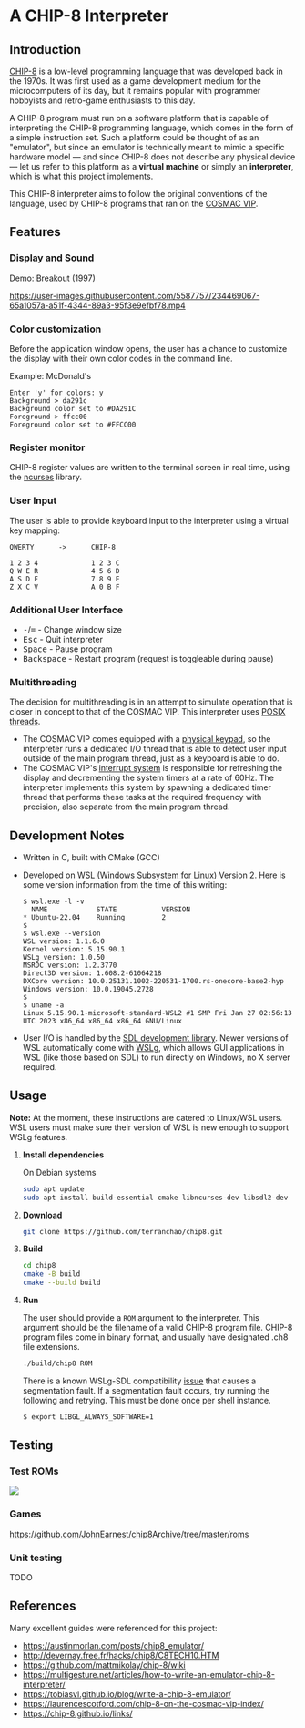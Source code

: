 
# A CHIP-8 Interpreter

## Introduction

[CHIP-8](https://en.wikipedia.org/wiki/CHIP-8) is a low-level programming
language that was developed back in the 1970s. It was first used as a game
development medium for the microcomputers of its day, but it remains popular
with programmer hobbyists and retro-game enthusiasts to this day.

A CHIP-8 program must run on a software platform that is capable of interpreting
the CHIP-8 programming language, which comes in the form of a simple instruction
set. Such a platform could be thought of as an "emulator", but since an emulator
is technically meant to mimic a specific hardware model — and since CHIP-8 does
not describe any physical device — let us refer to this platform as a **virtual
machine** or simply an **interpreter**, which is what this project implements.

This CHIP-8 interpreter aims to follow the original conventions of the language,
used by CHIP-8 programs that ran on the
[COSMAC VIP](https://en.wikipedia.org/wiki/COSMAC_VIP).

## Features

### Display and Sound

Demo: Breakout (1997)

https://user-images.githubusercontent.com/5587757/234469067-65a1057a-a51f-4344-89a3-95f3e9efbf78.mp4

### Color customization

Before the application window opens, the user has a chance to customize the
display with their own color codes in the command line.

Example: McDonald's

```
Enter 'y' for colors: y
Background > da291c
Background color set to #DA291C
Foreground > ffcc00
Foreground color set to #FFCC00
```

### Register monitor

CHIP-8 register values are written to the terminal screen in real time, using
the [ncurses](https://en.wikipedia.org/wiki/Ncurses) library.

### User Input

The user is able to provide keyboard input to the interpreter using a virtual
key mapping:

```
QWERTY      ->      CHIP-8

1 2 3 4             1 2 3 C
Q W E R             4 5 6 D
A S D F             7 8 9 E
Z X C V             A 0 B F
```

### Additional User Interface

- <kbd>-</kbd>/<kbd>=</kbd> - Change window size
- <kbd>Esc</kbd> - Quit interpreter
- <kbd>Space</kbd> - Pause program
- <kbd>Backspace</kbd> - Restart program (request is toggleable during pause)

### Multithreading

The decision for multithreading is in an attempt to simulate operation that is
closer in concept to that of the COSMAC VIP. This interpreter uses
[POSIX threads](https://en.wikipedia.org/wiki/Pthreads).

- The COSMAC VIP comes equipped with a
[physical keypad](https://laurencescotford.com/chip-8-on-the-cosmac-vip-keyboard-input/),
so the interpreter runs a dedicated I/O thread that is able to detect user
input outside of the main program thread, just as a keyboard is able to do.
- The COSMAC VIP's
[interrupt system](https://laurencescotford.com/chip-8-on-the-cosmac-vip-interrupts/)
is responsible for refreshing the display and decrementing the system timers at
a rate of 60Hz. The interpreter implements this system by spawning a dedicated
timer thread that performs these tasks at the required frequency with precision,
also separate from the main program thread.

## Development Notes

- Written in C, built with CMake (GCC)

- Developed on
[WSL (Windows Subsystem for Linux)](https://en.wikipedia.org/wiki/Windows_Subsystem_for_Linux)
Version 2. Here is some version information from the time of this writing:

    ```
    $ wsl.exe -l -v
      NAME            STATE           VERSION
    * Ubuntu-22.04    Running         2
    $
    $ wsl.exe --version
    WSL version: 1.1.6.0
    Kernel version: 5.15.90.1
    WSLg version: 1.0.50
    MSRDC version: 1.2.3770
    Direct3D version: 1.608.2-61064218
    DXCore version: 10.0.25131.1002-220531-1700.rs-onecore-base2-hyp
    Windows version: 10.0.19045.2728
    $
    $ uname -a
    Linux 5.15.90.1-microsoft-standard-WSL2 #1 SMP Fri Jan 27 02:56:13 UTC 2023 x86_64 x86_64 x86_64 GNU/Linux
    ```

- User I/O is handled by the
[SDL development library](https://www.libsdl.org/). Newer versions of WSL
automatically come with [WSLg](https://github.com/microsoft/wslg),
which allows GUI applications in WSL (like those based on SDL) to run directly
on Windows, no X server required.

## Usage

**Note:** At the moment, these instructions are catered to Linux/WSL users. WSL
users must make sure their version of WSL is new enough to support WSLg
features.

1. **Install dependencies**

    On Debian systems
    ```bash
    sudo apt update
    sudo apt install build-essential cmake libncurses-dev libsdl2-dev
    ```

2. **Download**

    ```bash
    git clone https://github.com/terranchao/chip8.git
    ```

3. **Build**

    ```bash
    cd chip8
    cmake -B build
    cmake --build build
    ```

4. **Run**

    The user should provide a `ROM` argument to the interpreter. This argument
    should be the filename of a valid CHIP-8 program file. CHIP-8 program files
    come in binary format, and usually have designated .ch8 file extensions.
    ```bash
    ./build/chip8 ROM
    ```

    There is a known WSLg-SDL compatibility
    [issue](https://github.com/microsoft/wslg/issues/715) that causes a
    segmentation fault. If a segmentation fault occurs, try running the
    following and retrying. This must be done once per shell instance.
    ```bash
    $ export LIBGL_ALWAYS_SOFTWARE=1
    ```

## Testing

### Test ROMs

[<img src="https://user-images.githubusercontent.com/5587757/233194262-dff359aa-6ed8-4541-b15a-68e8b0fde6c0.png"/>](https://github.com/Timendus/chip8-test-suite)

### Games

https://github.com/JohnEarnest/chip8Archive/tree/master/roms

### Unit testing

TODO

## References

Many excellent guides were referenced for this project:

- https://austinmorlan.com/posts/chip8_emulator/
- http://devernay.free.fr/hacks/chip8/C8TECH10.HTM
- https://github.com/mattmikolay/chip-8/wiki
- https://multigesture.net/articles/how-to-write-an-emulator-chip-8-interpreter/
- https://tobiasvl.github.io/blog/write-a-chip-8-emulator/
- https://laurencescotford.com/chip-8-on-the-cosmac-vip-index/
- https://chip-8.github.io/links/
